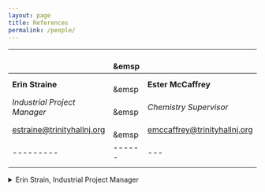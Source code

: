 ```yaml
---
layout: page
title: References
permalink: /people/
---
```


|         |&emsp;&emsp;&emsp|   |
|---------|------|---|
|**Erin Straine**|&emsp;&emsp;&emsp|**Ester McCaffrey**|
|*Industrial Project Manager*|&emsp;&emsp;&emsp|*Chemistry Supervisor*|
|estraine@trinityhallnj.org|&emsp;&emsp;&emsp|emccaffrey@trinityhallnj.org|
|---------|------|---|
|         |      |   |  


<details><summary>Erin Strain, Industrial Project Manager</summary>
  <p>
      &emsp; estraine@trinityhallnj.org
  </p>
  </details>
